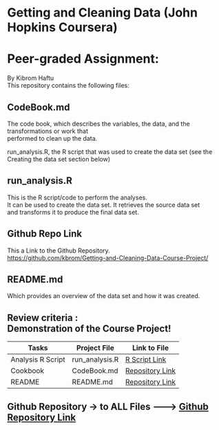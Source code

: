 # Getting and Cleaning Data (John Hopkins  Coursera) <br />
# Peer-graded Assignment: 
By Kibrom Haftu  <br />
This repository contains the following files:
<br />
 
 ## CodeBook.md
The code book, which describes the variables, the data, and the transformations or work that <br /> performed to clean up the data.

run_analysis.R, the R script that was used to create the data set (see the Creating the data set section below)
## run_analysis.R
 This is the R script/code to perform the  analyses. <br />
It can be used to create the data set. It retrieves the source data set <br />  and transforms it to produce the final data set.
## Github Repo Link   
This a  Link to the Github Repository.<br />
https://github.com/kbrom/Getting-and-Cleaning-Data-Course-Project/

## README.md
Which provides an overview of the data set and how it was created. 

## Review criteria : <br /> Demonstration of the Course Project!


Tasks |Project File | Link to File
--- | --- | ---
Analysis R Script |  run_analysis.R |  [R Script Link](https://github.com/kbrom/Getting-and-Cleaning-Data-Course-Project/blob/master/run_analysis.R "run_analysis.R")
Cookbook | CodeBook.md |  [Repository Link ](https://github.com/kbrom/Getting-and-Cleaning-Data-Course-Project/blob/master/CodeBook.md "CodeBook.md")
README | README.md   |  [Repository Link ](https://github.com/kbrom/Getting-and-Cleaning-Data-Course-Project/blob/master/README.md "README.md")


  ## Github Repository -> to ALL Files --->  [Github Repository Link](https://github.com/kbrom/Getting-and-Cleaning-Data-Course-Project/ "Please follow this link to go to Repo")
